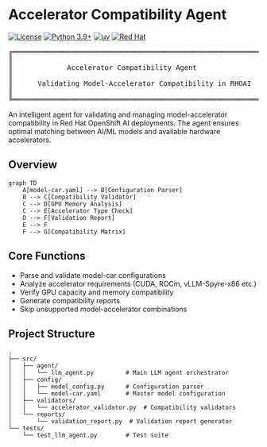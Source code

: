 # Accelerator Compatibility Agent

[![License](https://img.shields.io/badge/License-Apache%202.0-blue.svg)](https://opensource.org/licenses/Apache-2.0)
[![Python 3.9+](https://img.shields.io/badge/python-3.9+-blue.svg)](https://www.python.org/downloads/)
[![uv](https://img.shields.io/badge/uv-package%20manager-blueviolet)](https://github.com/astral-sh/uv)
[![Red Hat](https://img.shields.io/badge/Red%20Hat-OpenShift%20AI-red)](https://www.redhat.com/en/technologies/cloud-computing/openshift/openshift-ai)

<div align="center">
<pre>
╔═══════════════════════════════════════════════════════════════╗
║                                                               ║
║             Accelerator Compatibility Agent                   ║
║                                                              ║
║      Validating Model-Accelerator Compatibility in RHOAI     ║
║                                                              ║
╚═══════════════════════════════════════════════════════════════╝
</pre>
</div>

An intelligent agent for validating and managing model-accelerator compatibility in Red Hat OpenShift AI deployments. The agent ensures optimal matching between AI/ML models and available hardware accelerators.

## Overview

```mermaid
graph TD
    A[model-car.yaml] --> B[Configuration Parser]
    B --> C[Compatibility Validator]
    C --> D[GPU Memory Analysis]
    C --> E[Accelerator Type Check]
    D --> F[Validation Report]
    E --> F
    F --> G[Compatibility Matrix]
```

## Core Functions

- Parse and validate model-car configurations
- Analyze accelerator requirements (CUDA, ROCm, vLLM-Spyre-x86 etc.)
- Verify GPU capacity and memory compatibility
- Generate compatibility reports
- Skip unsupported model-accelerator combinations

## Project Structure

```
.
├── src/
│   ├── agent/
│   │   └── llm_agent.py         # Main LLM agent orchestrator
│   ├── config/
│   │   ├── model_config.py      # Configuration parser
│   │   └── model-car.yaml       # Master model configuration
│   ├── validators/
│   │   └── accelerator_validator.py  # Compatibility validators
│   └── reports/
│       └── validation_report.py  # Validation report generator
└── tests/
    └── test_llm_agent.py        # Test suite
